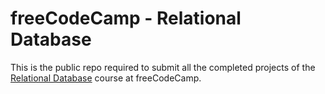# freeCodeCamp - Relational Database

This is the public repo required to submit all the completed projects of the [Relational Database](https://www.freecodecamp.org/learn/relational-database) course at freeCodeCamp.

